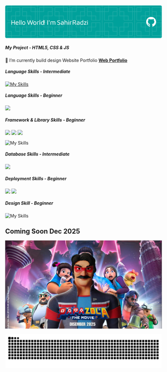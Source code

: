 <!-- ## Hello World! I'm Sahir Radzi👋 -->

![SahirRadzi](img/new_header.png)

<!--
**SahirRadzi/sahirradzi** is a ✨ _special_ ✨ repository because its `README.md` (this file) appears on your GitHub profile.

Here are some ideas to get you started:

- 🔭 I’m currently working on ...
- 🌱 I’m currently learning ...
- 👯 I’m looking to collaborate on ...
- 🤔 I’m looking for help with ...
- 💬 Ask me about ...
- 📫 How to reach me: ...
- 😄 Pronouns: ...
- ⚡ Fun fact: ...
-->

<!-- - 🔭 I’m currently **student**
- 🌱 I’m currently learning [**Laravel 12**](https://laravel.com/) -->

##### My Project - HTML5, CSS & JS

🌱 I’m currently build design Website Portfolio [**Web Portfolio**](https://sahirradzi.com)

##### Language Skills - Intermediate

[![My Skills](https://skillicons.dev/icons?i=html,css,php)](https://skillicons.dev)

##### Language Skills - Beginner

<img src="https://img.shields.io/badge/JavaScript-323330?style=for-the-badge&logo=javascript&logoColor=F7DF1E" />

##### Framework & Library Skills - Beginner

<img src="https://img.shields.io/badge/ngrok-140648?style=for-the-badge&logo=Ngrok&logoColor=white"/> <img src="https://img.shields.io/badge/Swagger-85EA2D?style=for-the-badge&logo=Swagger&logoColor=white"/> <img src="https://img.shields.io/badge/livewire-4e56a6?style=for-the-badge&logo=livewire&logoColor=white" />

![My Skills](https://skillicons.dev/icons?i=bootstrap,laravel,postman)

##### Database Skills - Intermediate

<img src="https://img.shields.io/badge/MySQL-005C84?style=for-the-badge&logo=mysql&logoColor=white" />

##### Deployment Skills - Beginner

<img src="https://img.shields.io/badge/Hostinger-673DE6?style=for-the-badge&logo=hostinger&logoColor=white" /> <img src="https://img.shields.io/badge/Digital_Ocean-0080FF?style=for-the-badge&logo=DigitalOcean&logoColor=white" />

##### Design Skill - Beginner

![My Skills](https://skillicons.dev/icons?i=ps)

## Coming Soon Dec 2025

![Papazola](img/papazola.jpg)

<!-- ##### My Github Stats

![Sahir Radzi GitHub stats](https://github-readme-stats.vercel.app/api?username=SahirRadzi) -->

<img src="https://raw.githubusercontent.com/SahirRadzi/SahirRadzi/output/snake.svg" alt="Snake animation" />

###
